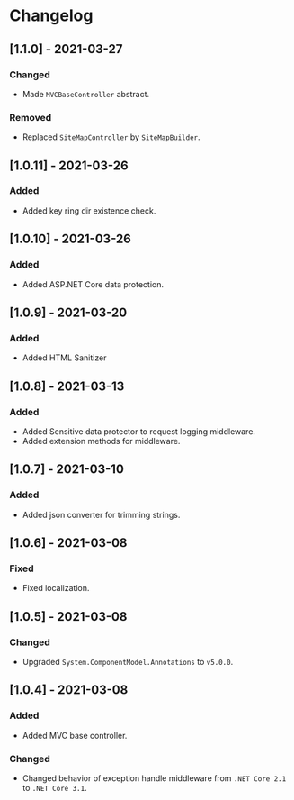 # Changelog

## [1.1.0] - 2021-03-27

### Changed

- Made `MVCBaseController` abstract.

### Removed

- Replaced `SiteMapController` by `SiteMapBuilder`.

## [1.0.11] - 2021-03-26

### Added

- Added key ring dir existence check.

## [1.0.10] - 2021-03-26

### Added

- Added ASP.NET Core data protection.

## [1.0.9] - 2021-03-20

### Added

- Added HTML Sanitizer

## [1.0.8] - 2021-03-13

### Added

- Added Sensitive data protector to request logging middleware.
- Added extension methods for middleware.

## [1.0.7] - 2021-03-10

### Added

- Added json converter for trimming strings.

## [1.0.6] - 2021-03-08

### Fixed

- Fixed localization.

## [1.0.5] - 2021-03-08

### Changed

- Upgraded `System.ComponentModel.Annotations` to `v5.0.0`.

## [1.0.4] - 2021-03-08

### Added

- Added MVC base controller.

### Changed

- Changed behavior of exception handle middleware from `.NET Core 2.1` to `.NET Core 3.1`.